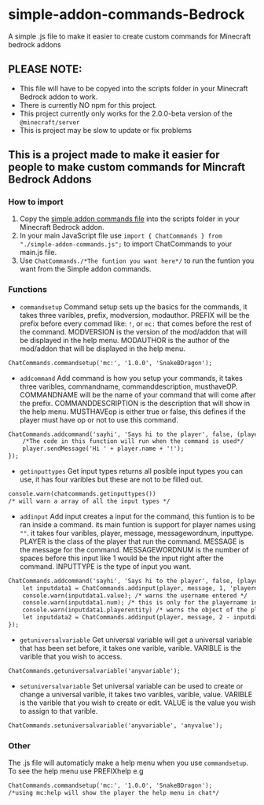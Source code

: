 # simple-addon-commands-Bedrock
A simple .js file to make it easier to create custom commands for Minecraft bedrock addons

## PLEASE NOTE: 
- This file will have to be copyed into the scripts folder in your Minecraft Bedrock addon to work.
- There is currently NO npm for this project. 
- This project currently only works for the 2.0.0-beta version of the ```@minecraft/server```
- This is project may be slow to update or fix problems

## This is a project made to make it easier for people to make custom commands for Mincraft Bedrock Addons

### How to import
1. Copy the [simple addon commands file](simple-addon-commands.js) into the scripts folder in your Minecraft Bedrock addon.
2. In your main JavaScript file use ```import { ChatCommands } from "./simple-addon-commands.js";``` to import ChatCommands to your main.js file.
3. Use ```ChatCommands./*The funtion you want here*/``` to run the funtion you want from the Simple addon commands.

### Functions
- ```commandsetup``` Command setup sets up the basics for the commands, it takes three varibles, prefix, modversion, modauthor. PREFIX will be the prefix before every commad like: ```!```, or ```mc:``` that comes before the rest of the command. MODVERSION is the version of the mod/addon that will be displayed in the help menu. MODAUTHOR is the author of the mod/addon that will be displayed in the help menu.
```md
ChatCommands.commandsetup('mc:', '1.0.0', 'SnakeBDragon');
```
- ```addcommand``` Add command is how you setup your commands, it takes three varibles, commandname, commanddescription, musthaveOP. COMMANDNAME will be the name of your command that will come after the prefix. COMMANDDESCRIPTION is the description that will show in the help menu. MUSTHAVEop is either true or false, this defines if the player must have op or not to use this command.
```md
ChatCommands.addcommand('sayhi', 'Says hi to the player', false, (player, message) => {
    /*The code in this function will run when the command is used*/
    player.sendMessage('Hi ' + player.name + '!');
});
```
- ```getinputtypes``` Get input types returns all posible input types you can use, it has four varibles but these are not to be filled out.
```md
console.warn(chatcommands.getinputtypes())
/* will warn a array of all the input types */
```
- ```addinput``` Add input creates a input for the command, this funtion is to be ran inside a command. its main funtion is support for player names using ```""```. it takes four varibles, player, message, messagewordnum, inputtype. PLAYER is the class of the player that run the command. MESSAGE is the message for the command. MESSAGEWORDNUM is the number of spaces before this input like 1 would be the input right after the command. INPUTTYPE is the type of input you want.
```md
ChatCommands.addcommand('sayhi', 'Says hi to the player', false, (player, message) => {
    let inputdata1 = ChatCommands.addinput(player, message, 1, 'playername');
    console.warn(inputdata1.value); /* warns the username entered */
    console.warn(inputdata1.num); /* this is only for the playername input type this returns 1 less then the length of the username for spaces so "S B D" would be 2 this can be taken away from the next input so it dosent grab the B but the text after the username */
    console.warn(inputdata1.playerentity) /* warns the object of the player or ERROR if there is no player in the world with that username */
    let inputdata2 = ChatCommands.addinput(player, message, 2 - inputdata1.num, 'numinput');
});
```
- ```getuniversalvariable``` Get universal variable will get a universal variable that has been set before, it takes one varible, varible. VARIBLE is the varible that you wish to access.
```md
ChatCommands.getuniversalvariable('anyvariable');
```
- ```setuniversalvariable``` Set universal variable can be used to create or change a universal varible, it takes two varibles, varible, value. VARIBLE is the varible that you wish to create or edit. VALUE is the value you wish to assign to that varible.
```md
ChatCommands.setuniversalvariable('anyvariable', 'anyvalue');
```

### Other

The .js file will automaticly make a help menu when you use ```commandsetup```. To see the help menu use PREFIXhelp e.g

```md
ChatCommands.commandsetup('mc:', '1.0.0', 'SnakeBDragon');
/*using mc:help will show the player the help menu in chat*/
```
